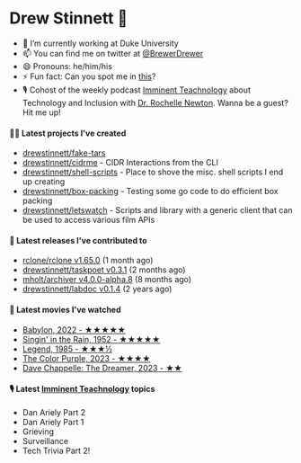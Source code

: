 
# Drew Stinnett 👋

- 🔭 I’m currently working at Duke University
- 📫 You can find me on twitter at [@BrewerDrewer](https://twitter.com/BrewerDrewer)
- 😄 Pronouns: he/him/his
- ⚡ Fun fact: Can you spot me in [this](https://www.youtube.com/watch?v=oL9WnB0qHBA)?
- 🎙 Cohost of the weekly podcast [Imminent Teachnology](https://podcast.imminentteachnology.com/) about Technology and Inclusion with [Dr. Rochelle Newton](https://www.linkedin.com/in/drrochellenewton/). Wanna be a guest? Hit me up!

#### 👨‍💻 Latest projects I've created
- [drewstinnett/fake-tars](https://github.com/drewstinnett/fake-tars)
- [drewstinnett/cidrme](https://github.com/drewstinnett/cidrme) - CIDR Interactions from the CLI
- [drewstinnett/shell-scripts](https://github.com/drewstinnett/shell-scripts) - Place to shove the misc. shell scripts I end up creating
- [drewstinnett/box-packing](https://github.com/drewstinnett/box-packing) - Testing some go code to do efficient box packing
- [drewstinnett/letswatch](https://github.com/drewstinnett/letswatch) - Scripts and library with a generic client that can be used to access various film APIs

#### 🚀 Latest releases I've contributed to
- [rclone/rclone v1.65.0](https://github.com/rclone/rclone/releases/tag/v1.65.0) (1 month ago)
- [drewstinnett/taskpoet v0.3.1](https://github.com/drewstinnett/taskpoet/releases/tag/v0.3.1) (2 months ago)
- [mholt/archiver v4.0.0-alpha.8](https://github.com/mholt/archiver/releases/tag/v4.0.0-alpha.8) (8 months ago)
- [drewstinnett/labdoc v0.1.4](https://github.com/drewstinnett/labdoc/releases/tag/v0.1.4) (2 years ago)

#### 🍿 Latest movies I've watched
- [Babylon, 2022 - ★★★★★](https://letterboxd.com/mondodrew/film/babylon-2022/4/)
- [Singin&#39; in the Rain, 1952 - ★★★★★](https://letterboxd.com/mondodrew/film/singin-in-the-rain/1/)
- [Legend, 1985 - ★★★½](https://letterboxd.com/mondodrew/film/legend/)
- [The Color Purple, 2023 - ★★★★](https://letterboxd.com/mondodrew/film/the-color-purple-2023/)
- [Dave Chappelle: The Dreamer, 2023 - ★★](https://letterboxd.com/mondodrew/film/dave-chappelle-the-dreamer/)

#### 🎙 Latest [Imminent Teachnology](https://podcast.imminentteachnology.com/) topics
- Dan Ariely Part 2
- Dan Ariely Part 1
- Grieving
- Surveillance
- Tech Trivia Part 2!
